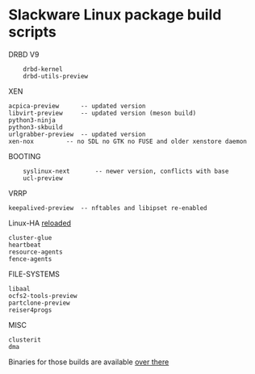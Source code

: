 # Slackware Linux package build scripts

DRBD V9

        drbd-kernel
        drbd-utils-preview

XEN

	acpica-preview		-- updated version
	libvirt-preview		-- updated version (meson build)
	python3-ninja
	python3-skbuild
	urlgrabber-preview	-- updated version
	xen-nox			-- no SDL no GTK no FUSE and older xenstore daemon

BOOTING

        syslinux-next		-- newer version, conflicts with base
        ucl-preview

VRRP

	keepalived-preview	-- nftables and libipset re-enabled

Linux-HA [reloaded](https://pub.nethence.com/server/linuxha-oldschool)

	cluster-glue
	heartbeat
	resource-agents
	fence-agents

FILE-SYSTEMS

	libaal
	ocfs2-tools-preview
	partclone-preview
	reiser4progs

MISC

	clusterit
	dma

Binaries for those builds are available [over there](https://lab.nethence.com/slackpkgs/)

